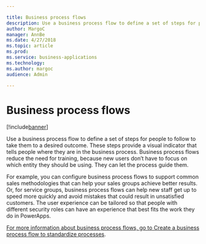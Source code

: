 ```yaml
---

title: Business process flows
description: Use a business process flow to define a set of steps for people to follow to take them to a desired outcome.
author: MargoC
manager: AnnBe
ms.date: 4/27/2018
ms.topic: article
ms.prod: 
ms.service: business-applications
ms.technology: 
ms.author: margoc
audience: Admin

---
```

#  Business process flows 




[!include[banner](../../../../includes/banner.md)]

Use a business process flow to define a set of steps for people to follow to
take them to a desired outcome. These steps provide a visual indicator that
tells people where they are in the business process. Business process flows
reduce the need for training, because new users don’t have to focus on which
entity they should be using. They can let the process guide them.

For example, you can configure business process flows to support common sales
methodologies that can help your sales groups achieve better results. Or, for
service groups, business process flows can help new staff get up to speed more
quickly and avoid mistakes that could result in unsatisfied customers. The user
experience can be tailored so that people with different security roles can have
an experience that best fits the work they do in PowerApps.

[For more information about business process flows, go to Create a business
process flow to standardize
processes](https://docs.microsoft.com/en-us/dynamics365/customer-engagement/customize/create-business-process-flow).
